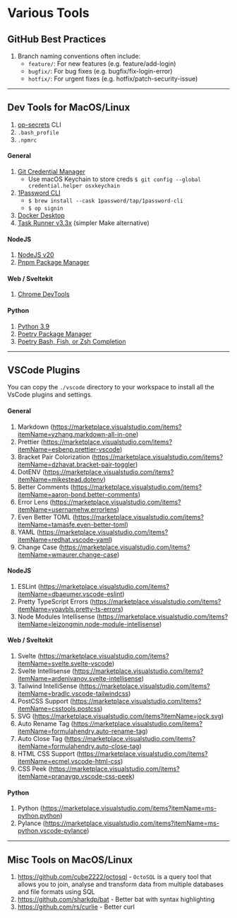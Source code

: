 # Various Tools

## GitHub Best Practices

1. Branch naming conventions often include:
   - `feature/`: For new features (e.g. feature/add-login)
   - `bugfix/`: For bug fixes (e.g. bugfix/fix-login-error)
   - `hotfix/`: For urgent fixes (e.g. hotfix/patch-security-issue)

---

## Dev Tools for MacOS/Linux

1. [op-secrets](./op-secrets/) CLI
2. `.bash_profile`
3. `.npmrc`

#### General

1. [Git Credential Manager](https://github.com/GitCredentialManager/git-credential-manager)
   - Use macOS Keychain to store creds `$ git config --global credential.helper osxkeychain`
2. [1Password CLI](https://developer.1password.com/docs/cli/get-started)
   - `$ brew install --cask 1password/tap/1password-cli`
   - `$ op signin`
3. [Docker Desktop](https://www.docker.com/products/docker-desktop)
4. [Task Runner v3.3x](https://taskfile.dev/installation) (simpler Make alternative)

#### NodeJS

1. [NodeJS v20](https://nodejs.org)
2. [Pnpm Package Manager](https://pnpm.io)

#### Web / Sveltekit

1. [Chrome DevTools](https://github.com/sveltejs/svelte-devtools)

#### Python

1. [Python 3.9](https://docs.python-guide.org/starting/install3/osx)
2. [Poetry Package Manager](https://python-poetry.org)
3. [Poetry Bash, Fish, or Zsh Completion](https://python-poetry.org)

---

## VSCode Plugins

You can copy the `./vscode` directory to your workspace to install all the VsCode plugins and settings.

#### General

1. Markdown (https://marketplace.visualstudio.com/items?itemName=yzhang.markdown-all-in-one)
2. Prettier (https://marketplace.visualstudio.com/items?itemName=esbenp.prettier-vscode)
3. Bracket Pair Colorization (https://marketplace.visualstudio.com/items?itemName=dzhavat.bracket-pair-toggler)
4. DotENV (https://marketplace.visualstudio.com/items?itemName=mikestead.dotenv)
5. Better Comments (https://marketplace.visualstudio.com/items?itemName=aaron-bond.better-comments)
6. Error Lens (https://marketplace.visualstudio.com/items?itemName=usernamehw.errorlens)
7. Even Better TOML (https://marketplace.visualstudio.com/items?itemName=tamasfe.even-better-toml)
8. YAML (https://marketplace.visualstudio.com/items?itemName=redhat.vscode-yaml)
9. Change Case (https://marketplace.visualstudio.com/items?itemName=wmaurer.change-case)

#### NodeJS

1. ESLint (https://marketplace.visualstudio.com/items?itemName=dbaeumer.vscode-eslint)
2. Pretty TypeScript Errors (https://marketplace.visualstudio.com/items?itemName=yoavbls.pretty-ts-errors)
3. Node Modules Intellisense (https://marketplace.visualstudio.com/items?itemName=leizongmin.node-module-intellisense)

#### Web / Sveltekit

1. Svelte (https://marketplace.visualstudio.com/items?itemName=svelte.svelte-vscode)
2. Svelte Intellisense (https://marketplace.visualstudio.com/items?itemName=ardenivanov.svelte-intellisense)
3. Tailwind IntelliSense (https://marketplace.visualstudio.com/items?itemName=bradlc.vscode-tailwindcss)
4. PostCSS Support (https://marketplace.visualstudio.com/items?itemName=csstools.postcss)
5. SVG (https://marketplace.visualstudio.com/items?itemName=jock.svg)
6. Auto Rename Tag (https://marketplace.visualstudio.com/items?itemName=formulahendry.auto-rename-tag)
7. Auto Close Tag (https://marketplace.visualstudio.com/items?itemName=formulahendry.auto-close-tag)
8. HTML CSS Support (https://marketplace.visualstudio.com/items?itemName=ecmel.vscode-html-css)
9. CSS Peek (https://marketplace.visualstudio.com/items?itemName=pranaygp.vscode-css-peek)

#### Python

1. Python (https://marketplace.visualstudio.com/items?itemName=ms-python.python)
2. Pylance (https://marketplace.visualstudio.com/items?itemName=ms-python.vscode-pylance)

---

## Misc Tools on MacOS/Linux

1. https://github.com/cube2222/octosql - `OctoSQL` is a query tool that allows you to join, analyse and transform data from multiple databases and file formats using SQL
2. https://github.com/sharkdp/bat - Better bat with syntax highlighting
3. https://github.com/rs/curlie - Better curl
